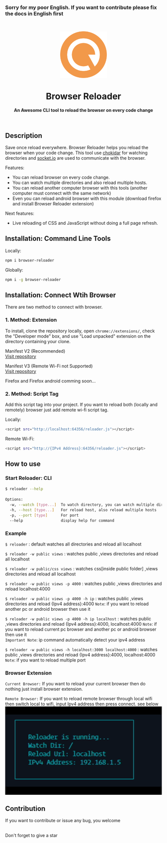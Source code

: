 ### Sorry for my poor English. If you want to contribute please fix the docs in English first
<br>

<p align="center">
  <img width="150" src="https://raw.githubusercontent.com/iqbal-rashed/browser-reloader/main/images/logo.png">
</p>
<h1 align="center"> Browser Reloader </h1>
<p align="center">
  <b >An Awesome CLI tool to reload the browser on every code change</b>
</p>

<br>

## Description
Save once reload everywhere. Browser Reloader helps you reload the browser when your code change. This tool use [chokidar](https://github.com/paulmillr/chokidar) for watching directories and [socket.io](https://github.com/socketio/socket.io) are used to communicate with the browser.

Features:

* You can reload browser on every code change.
* You can watch multiple directories and also reload multiple hosts.
* You can reload another computer browser with this tools (another computer must connect with the same network)
* Even you can reload android browser with this module (download firefox and install Browser Reloader extension)

Next features:

* Live reloading of CSS and JavaScript without doing a full page refresh.

## Installation: Command Line Tools

Locally:
```bash
npm i browser-reloader
```

Globally:
```bash
npm i -g browser-reloader
```

## Installation: Connect Wtih Browser

There are two method to connect with browser.

### 1. Method: Extension
To install, clone the repository locally, open `chrome://extensions/`, check the "Developer mode" box, and use "Load unpacked" extension on the directory containing your clone.

Manifest V2 (Recommended)
<br>
[Visit repository](https://github.com/iqbal-rashed/browser-reloader-extension)

Manifest V3 (Remote Wi-Fi not Supported)
<br>
[Visit repository](https://github.com/iqbal-rashed/reloader-extension-v3)

Firefox and Firefox android comming soon...

### 2. Method: Script Tag

Add this script tag into your project. If you want to reload both (locally and remotely) browser just add remote wi-fi script tag.

Locally:
```bash
<script src="http://localhost:64356/reloader.js"></script>
```

Remote Wi-Fi:
```bash
<script src="http://{IPv4 Address}:64356/reloader.js"></script>
```



## How to use

### Start Reloader: CLI
```bash
$ reloader --help

Options:
  -w, --watch [type...]  To watch directory, you can watch multiple directories 
  -h, --host [type...]   For reload host, also reload multiple hosts 
  -p, --port [type]      For port 
  --help                 display help for command
```

### Example

`$ reloader` : default watches all directories and reload all localhost <br>

`$ reloader -w public views` : watches public ,views directories and reload all localhost <br>

`$ reloader -w public/css views` : watches css[inside public folder] ,views directories and reload all localhost <br>

`$ reloader -w public views -p 4000` : watches public ,views directories and reload localhost:4000 <br>

`$ reloader -w public views -p 4000 -h ip` : watches public ,views directories and reload {Ipv4 address}:4000 `Note`: if you want to reload another pc or android browser then use it <br>

`$ reloader -w public views -p 4000 -h ip localhost` : watches public ,views directories and reload {Ipv4 address}:4000, localhost:4000 `Note`: if you want to reload current pc browser and another pc or android browser then use it <br>
`Important Note`: ip command automatically detect your ipv4 address

`$ reloader -w public views -h localhost:3000 localhost:4000` : watches public ,views directories and reload {Ipv4 address}:4000, localhost:4000 `Note`: if you want to reload multiple port <br>

### Browser Extension
`Current Browser:` If you want to reload your current browser then do nothing just install browser extension.

`Remote Browser:` If you want to reload remote browser through local wifi then switch local to wifi, input Ipv4 address then press connect. see below <br>
![Alt Text](https://raw.githubusercontent.com/iqbal-rashed/browser-reloader/main/images/extension.gif)
<br>

## Contribution
If you want to contribute or issue any bug, you welcome

<br>
Don't forget to give a star